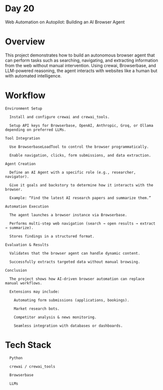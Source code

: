 # Day 20

Web Automation on Autopilot: Building an AI Browser Agent

# Overview

This project demonstrates how to build an autonomous browser agent that can perform tasks such as searching, navigating, and extracting information from the web without manual intervention. Using crewai, Browserbase, and LLM-powered reasoning, the agent interacts with websites like a human but with automated intelligence.

# Workflow

    Environment Setup
    
      Install and configure crewai and crewai_tools.
      
      Setup API keys for Browserbase, OpenAI, Anthropic, Groq, or Ollama depending on preferred LLMs.
    
    Tool Integration
    
      Use BrowserbaseLoadTool to control the browser programmatically.
      
      Enable navigation, clicks, form submissions, and data extraction.
    
    Agent Creation
    
      Define an AI Agent with a specific role (e.g., researcher, navigator).
    
      Give it goals and backstory to determine how it interacts with the browser.
    
      Example: “Find the latest AI research papers and summarize them.”
    
    Automation Execution
    
      The agent launches a browser instance via Browserbase.
      
      Performs multi-step web navigation (search → open results → extract → summarize).
      
      Stores findings in a structured format.
    
    Evaluation & Results
    
      Validates that the browser agent can handle dynamic content.
      
      Successfully extracts targeted data without manual browsing.
    
    Conclusion
    
      The project shows how AI-driven browser automation can replace manual workflows.
      
      Extensions may include:
    
        Automating form submissions (applications, bookings).
        
        Market research bots.
        
        Competitor analysis & news monitoring.
        
        Seamless integration with databases or dashboards.

# Tech Stack

      Python
      
      crewai / crewai_tools
      
      Browserbase
      
      LLMs
